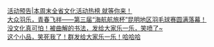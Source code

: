   
[活动预告|本周末全省文化活动热榜 就等你来！](http://www.dianyue.me/archives/581/wkwwtka0v4xwgqew/)  
[大众羽乐，青春飞祥——第三届“海航航旅杯”昆明地区羽毛球赛圆满落幕！](http://www.dianyue.me/archives/345/gixd4q2tdrkm4a3t/)  
[没文化真可怕！被曲解的书法，发给大家乐一乐，笑喷了~](http://www.dianyue.me/archives/996/814yzsv1cijdxz6c/)  
[这个小品，笑死我了！群发给大家乐一乐！哈哈哈](http://www.dianyue.me/archives/496/fqxiop3kaiva0n3s/)